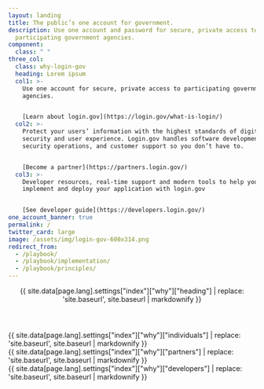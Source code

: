 ```yaml
---
layout: landing
title: The public’s one account for government.
description: Use one account and password for secure, private access to
  participating government agencies.
component:
  class: " "
three_col:
  class: why-login-gov
  heading: Lorem ipsum
  col1: >-
    Use one account for secure, private access to participating government
    agencies.


    [Learn about login.gov](https://login.gov/what-is-login/)
  col2: >-
    Protect your users’ information with the highest standards of digital
    security and user experience. Login.gov handles software development,
    security operations, and customer support so you don’t have to.


    [Become a partner](https://partners.login.gov/)
  col3: >-
    Developer resources, real-time support and modern tools to help you
    implement and deploy your application with login.gov


    [See developer guide](https://developers.login.gov/)
one_account_banner: true
permalink: /
twitter_card: large
image: /assets/img/login-gov-600x314.png
redirect_from:
  - /playbook/
  - /playbook/implementation/
  - /playbook/principles/
---
```


<article class="container why-login-gov">
  <header class="intro">{{ site.data[page.lang].settings["index"]["why"]["heading"] | replace: 'site.baseurl', site.baseurl | markdownify }}</header>
  <div class="grid-row">
    <div class="tablet:grid-col">
      {{ site.data[page.lang].settings["index"]["why"]["individuals"] | replace: 'site.baseurl', site.baseurl | markdownify }}
    </div>
    <div class="tablet:grid-col">
      {{ site.data[page.lang].settings["index"]["why"]["partners"] | replace: 'site.baseurl', site.baseurl | markdownify }}
    </div>
    <div class="tablet:grid-col">
      {{ site.data[page.lang].settings["index"]["why"]["developers"] | replace: 'site.baseurl', site.baseurl | markdownify }}
    </div>
  </div>
</article>
